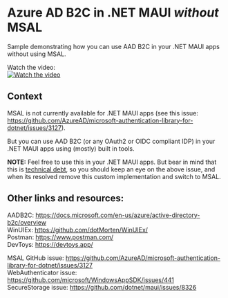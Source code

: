 # Azure AD  B2C in .NET MAUI *without* MSAL
Sample demonstrating how you can use AAD B2C in your .NET MAUI apps without using MSAL.

Watch the video:    
<a href="http://www.youtube.com/watch?feature=player_embedded&v=gQoqg4P-uJ0" target="_blank">
 <img src="http://img.youtube.com/vi/gQoqg4P-uJ0/hqdefault.jpg" alt="Watch the video" />
</a>
## Context

MSAL is not currently available for .NET MAUI apps (see this issue: https://github.com/AzureAD/microsoft-authentication-library-for-dotnet/issues/3127).

But you can use AAD B2C (or any OAuth2 or OIDC compliant IDP) in your .NET MAUI apps using (mostly) built in tools.

**NOTE:** Feel free to use this in your .NET MAUI apps. But bear in mind that this is [technical debt](https://www.youtube.com/watch?v=ASVD4YIOgpU&t=0s), so you should keep an eye on the above issue, and when its resolved remove this custom implementation and switch to MSAL.

## Other links and resources:
AADB2C: https://docs.microsoft.com/en-us/azure/active-directory-b2c/overview    
WinUIEx: https://github.com/dotMorten/WinUIEx/    
Postman: https://www.postman.com/    
DevToys: https://devtoys.app/    
    
            
MSAL GitHub issue: https://github.com/AzureAD/microsoft-authentication-library-for-dotnet/issues/3127    
WebAuthenticator issue: https://github.com/microsoft/WindowsAppSDK/issues/441    
SecureStorage issue: https://github.com/dotnet/maui/issues/8326    
